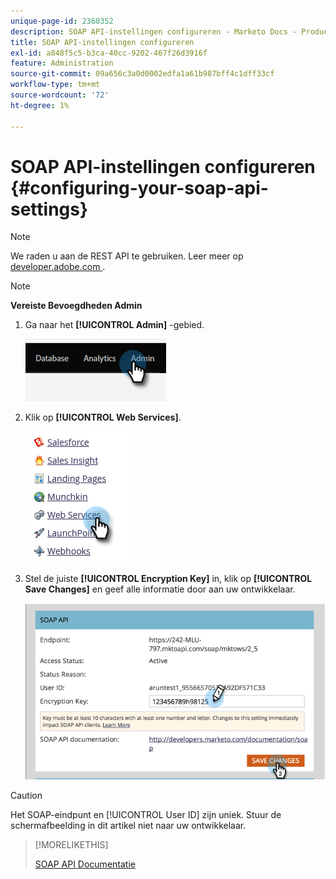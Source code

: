 ```yaml
---
unique-page-id: 2360352
description: SOAP API-instellingen configureren - Marketo Docs - Productdocumentatie
title: SOAP API-instellingen configureren
exl-id: a848f5c5-b3ca-40cc-9202-467f26d3916f
feature: Administration
source-git-commit: 09a656c3a0d0002edfa1a61b987bff4c1dff33cf
workflow-type: tm+mt
source-wordcount: '72'
ht-degree: 1%

---
```


# SOAP API-instellingen configureren {#configuring-your-soap-api-settings}

>[!NOTE]
>
>We raden u aan de REST API te gebruiken. Leer meer op [ developer.adobe.com ](https://developer.adobe.com/marketo-apis/).

>[!NOTE]
>
>**Vereiste Bevoegdheden Admin**

1. Ga naar het **[!UICONTROL Admin]** -gebied.

   ![](assets/configuring-your-soap-api-settings-1.png)

1. Klik op **[!UICONTROL Web Services]**.

   ![](assets/configuring-your-soap-api-settings-2.png)

1. Stel de juiste **[!UICONTROL Encryption Key]** in, klik op **[!UICONTROL Save Changes]** en geef alle informatie door aan uw ontwikkelaar.

   ![](assets/configuring-your-soap-api-settings-3.png)

>[!CAUTION]
>
>Het SOAP-eindpunt en [!UICONTROL User ID] zijn uniek. Stuur de schermafbeelding in dit artikel niet naar uw ontwikkelaar.

>[!MORELIKETHIS]
>
>[ SOAP API Documentatie ](https://experienceleague.adobe.com/en/docs/marketo-developer/marketo/soap/soap-api)
